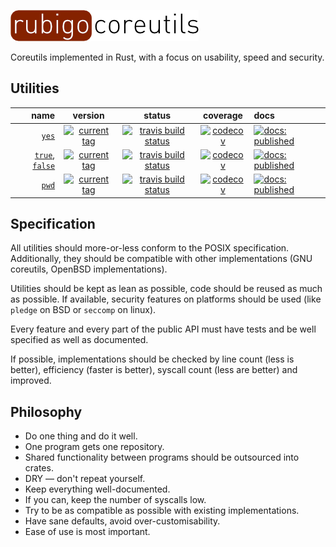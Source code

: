 ![rubigo-coreutils](coreutils.png)

Coreutils implemented in Rust, with a focus on usability, speed and security. 

## Utilities

name | version | status | coverage | docs
---: | :-----: | :----: | :------: | :---
[`yes`](https://github.com/rubigo/yes) | [![current tag](https://img.shields.io/github/tag/rubigo/yes.svg)](CHANGELOG.md) | [![travis build status](https://travis-ci.org/rubigo/yes.svg?branch=master)](https://travis-ci.org/rubigo/yes) | [![codecov](https://codecov.io/gh/rubigo/yes/branch/master/graph/badge.svg)](https://codecov.io/gh/rubigo/yes) | [![docs: published](https://img.shields.io/badge/docs-published-green.svg)](https://rubigo.github.io/coreutils/doc/rubigo_yes) 
[`true`](https://github.com/rubigo/true), [`false`](https://github.com/rubigo/true) | [![current tag](https://img.shields.io/github/tag/rubigo/true.svg)](CHANGELOG.md) | [![travis build status](https://travis-ci.org/rubigo/true.svg?branch=master)](https://travis-ci.org/rubigo/true) | [![codecov](https://codecov.io/gh/rubigo/true/branch/master/graph/badge.svg)](https://codecov.io/gh/rubigo/true) | [![docs: published](https://img.shields.io/badge/docs-published-green.svg)](https://rubigo.github.io/coreutils/doc/rubigo_true) 
[`pwd`](https://github.com/rubigo/pwd) | [![current tag](https://img.shields.io/github/tag/rubigo/pwd.svg)](CHANGELOG.md) | [![travis build status](https://travis-ci.org/rubigo/pwd.svg?branch=master)](https://travis-ci.org/rubigo/pwd) | [![codecov](https://codecov.io/gh/rubigo/pwd/branch/master/graph/badge.svg)](https://codecov.io/gh/rubigo/pwd) | [![docs: published](https://img.shields.io/badge/docs-published-green.svg)](https://rubigo.github.io/coreutils/doc/rubigo_pwd) 

## Specification

All utilities should more-or-less conform to the POSIX specification.
Additionally, they should be compatible with other implementations (GNU
coreutils, OpenBSD implementations).

Utilities should be kept as lean as possible, code should be reused as much as
possible. If available, security features on platforms should be used (like
`pledge` on BSD or `seccomp` on linux). 

Every feature and every part of the public API must have tests and be well
specified as well as documented.

If possible, implementations should be checked by line count (less is better),
efficiency (faster is better), syscall count (less are better) and improved.

## Philosophy

-   Do one thing and do it well.
-   One program gets one repository.
-   Shared functionality between programs should be outsourced into crates.
-   DRY — don't repeat yourself.
-   Keep everything well-documented.
-   If you can, keep the number of syscalls low.
-   Try to be as compatible as possible with existing implementations.
-   Have sane defaults, avoid over-customisability. 
-   Ease of use is most important.
